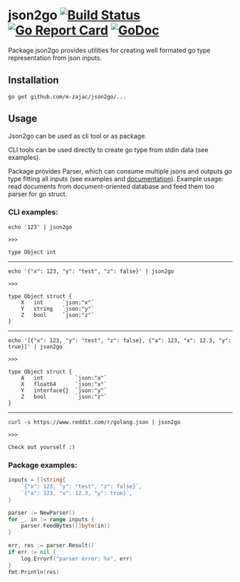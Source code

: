 # json2go [![Build Status](https://travis-ci.org/m-zajac/json2go.svg?branch=master)](https://travis-ci.org/m-zajac/json2go) [![Go Report Card](https://goreportcard.com/badge/github.com/m-zajac/json2go)](https://goreportcard.com/report/github.com/m-zajac/json2go) [![GoDoc](https://godoc.org/github.com/m-zajac/json2go?status.svg)](http://godoc.org/github.com/m-zajac/json2go)

Package json2go provides utilities for creating well formated go type representation from json inputs.

## Installation

    go get github.com/m-zajac/json2go/...

## Usage

Json2go can be used as cli tool or as package.

CLI tools can be used directly to create go type from stdin data (see examples).

Package provides Parser, which can consume multiple jsons and outputs go type fitting all inputs (see examples and [documentation](https://godoc.org/github.com/m-zajac/json2go)). Example usage: read documents from document-oriented database and feed them too parser for go struct.

### CLI examples:

    echo '123' | json2go

    >>>

    type Object int

---

    echo '{"x": 123, "y": "test", "z": false}' | json2go

    >>>

    type Object struct {
    	X	int      `json:"x"`
    	Y	string   `json:"y"`
    	Z	bool     `json:"z"`
    }

---

    echo '[{"x": 123, "y": "test", "z": false}, {"a": 123, "x": 12.3, "y": true}]' | json2go

    >>>

    type Object struct {
    	A	int          `json:"a"`
    	X	float64      `json:"x"`
    	Y	interface{}  `json:"y"`
    	Z	bool         `json:"z"`
    }

---

    curl -s https://www.reddit.com/r/golang.json | json2go

    >>>

    Check out yourself :)

### Package examples:

```go
inputs = []string{
	`{"x": 123, "y": "test", "z": false}`,
	`{"a": 123, "x": 12.3, "y": true}`,
}

parser := NewParser()
for _, in := range inputs {
	parser.FeedBytes([]byte(in))
}

err, res := parser.Result()
if err != nil {
	log.Errorf("parser error: %v", err)
}
fmt.Println(res)
```
